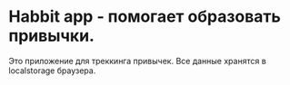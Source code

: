 # Habbit app - помогает образовать привычки.
Это приложение для треккинга привычек.
Все данные хранятся в localstorage браузера.
